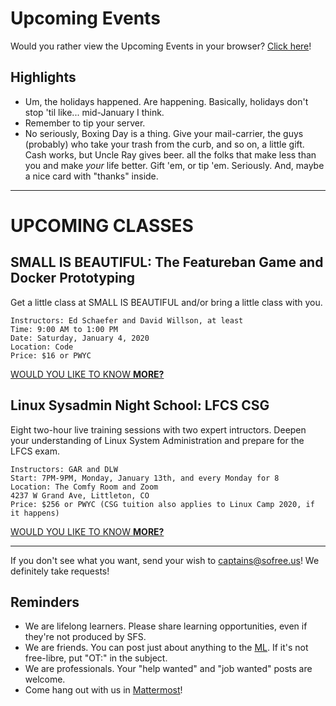 # Upcoming Events

Would you rather view the Upcoming Events in your browser? [Click here](https://gitlab.com/sofreeus/sofreeus/blob/master/upcoming-events.md)!


## Highlights

* Um, the holidays happened. Are happening. Basically, holidays don't stop 'til like... mid-January I think.
* Remember to tip your server.
* No seriously, Boxing Day is a thing. Give your mail-carrier, the guys (probably) who take your trash from the curb, and so on, a little gift. Cash works, but Uncle Ray gives beer.
  all the folks that make less than you and make *your* life better. Gift 'em, or tip 'em. Seriously. And, maybe a nice card with "thanks" inside.

---

# UPCOMING CLASSES

## SMALL IS BEAUTIFUL: The Featureban Game and Docker Prototyping

Get a little class at SMALL IS BEAUTIFUL and/or bring a little class with you.

    Instructors: Ed Schaefer and David Willson, at least
    Time: 9:00 AM to 1:00 PM
    Date: Saturday, January 4, 2020
    Location: Code
    Price: $16 or PWYC
[WOULD YOU LIKE TO KNOW **MORE?**](https://www.meetup.com/sofreeus/events/267112354/)


## Linux Sysadmin Night School: LFCS CSG

Eight two-hour live training sessions with two expert intructors. Deepen your understanding of Linux System Administration and prepare for the LFCS exam.

    Instructors: GAR and DLW
    Start: 7PM-9PM, Monday, January 13th, and every Monday for 8
    Location: The Comfy Room and Zoom
    4237 W Grand Ave, Littleton, CO
    Price: $256 or PWYC (CSG tuition also applies to Linux Camp 2020, if it happens)

[WOULD YOU LIKE TO KNOW **MORE?**](https://www.meetup.com/sofreeus/events/265940729/)

---

If you don't see what you want, send your wish to captains@sofree.us! We definitely take requests!

## Reminders

* We are lifelong learners. Please share learning opportunities, even if they're not produced by SFS.
* We are friends. You can post just about anything to the [ML](http://lists.sofree.us/cgi-bin/mailman/listinfo/sfs). If it's not free-libre, put "OT:" in the subject.
* We are professionals. Your "help wanted" and "job wanted" posts are welcome.
* Come hang out with us in [Mattermost](https://mm.sofree.us/sfs-team/channels/town-square)!
